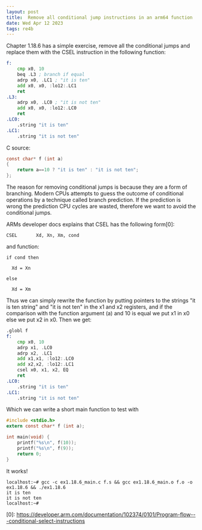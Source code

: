 ```yaml
---
layout: post
title:  Remove all conditional jump instructions in an arm64 function
date: Wed Apr 12 2023
tags: re4b
---
```


Chapter 1.18.6 has a simple exercise, remove all the conditional jumps and replace them with the CSEL instruction in the following function:

```asm
f:
    cmp x0, 10
    beq .L3 ; branch if equal
    adrp x0, .LC1 ; "it is ten"
    add x0, x0, :lo12:.LC1
    ret
.L3:
    adrp x0, .LC0 ; "it is not ten"
    add x0, x0, :lo12:.LC0
    ret
.LC0:
    .string "it is ten"
.LC1:
    .string "it is not ten"

```
C source:
```C
const char* f (int a)
{
	return a==10 ? "it is ten" : "it is not ten";
};

```

The reason for removing conditional jumps is because they are a form of branching. Modern CPUs attempts to guess the outcome of conditional operations by a technique called branch prediction. If the prediction is wrong the prediction CPU cycles are wasted, therefore we want to avoid the conditional jumps.

ARMs developer docs explains that CSEL has the following form\[0\]:
```
CSEL       Xd, Xn, Xm, cond
```
and function:
```
if cond then

  Xd = Xn

else

  Xd = Xm
```

Thus we can simply rewrite the function by putting pointers to the strings "it is ten string" and "it is not ten" in the x1 and x2 registers, and if the comparison with the function argument (a) and 10 is equal we put x1 in x0 else we put x2 in x0. Then we get:
```asm
.globl f
f:
	cmp x0, 10
	adrp x1, .LC0
	adrp x2, .LC1
	add x1,x1, :lo12:.LC0
	add x2,x2, :lo12:.LC1
	csel x0, x1, x2, EQ
	ret
.LC0:
	.string "it is ten"
.LC1:
	.string "it is not ten"
```

Which we can write a short main function to test with
```C
#include <stdio.h>
extern const char* f (int a);

int main(void) {
	printf("%s\n", f(10));
	printf("%s\n", f(9));
	return 0;
}
```
It works!
```shell
localhost:~# gcc -c ex1.18.6_main.c f.s && gcc ex1.18.6_main.o f.o -o ex1.18.6 && ./ex1.18.6
it is ten
it is not ten
localhost:~#
```

\[0\]: https://developer.arm.com/documentation/102374/0101/Program-flow---conditional-select-instructions
